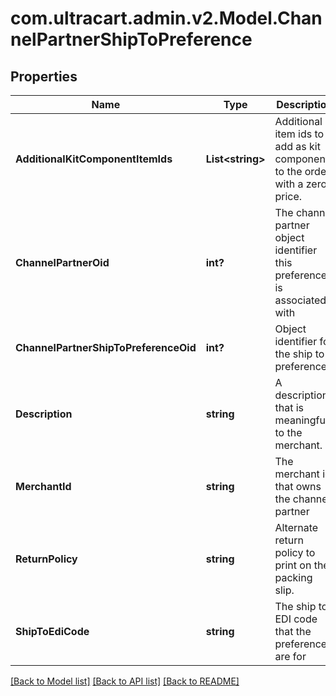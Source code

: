 # com.ultracart.admin.v2.Model.ChannelPartnerShipToPreference
## Properties

Name | Type | Description | Notes
------------ | ------------- | ------------- | -------------
**AdditionalKitComponentItemIds** | **List&lt;string&gt;** | Additional item ids to add as kit components to the order with a zero price. | [optional] 
**ChannelPartnerOid** | **int?** | The channel partner object identifier this preference is associated with | [optional] 
**ChannelPartnerShipToPreferenceOid** | **int?** | Object identifier for the ship to preference | [optional] 
**Description** | **string** | A description that is meaningful to the merchant. | [optional] 
**MerchantId** | **string** | The merchant id that owns the channel partner | [optional] 
**ReturnPolicy** | **string** | Alternate return policy to print on the packing slip. | [optional] 
**ShipToEdiCode** | **string** | The ship to EDI code that the preferences are for | [optional] 


[[Back to Model list]](../README.md#documentation-for-models) [[Back to API list]](../README.md#documentation-for-api-endpoints) [[Back to README]](../README.md)

